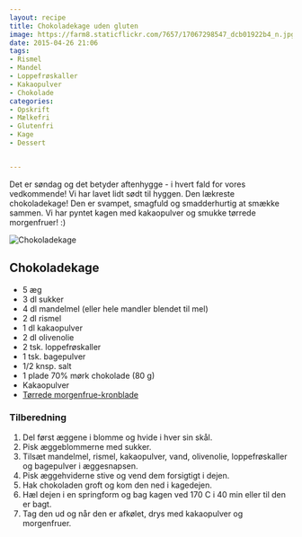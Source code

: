 ```yaml
---
layout: recipe
title: Chokoladekage uden gluten
image: https://farm8.staticflickr.com/7657/17067298547_dcb01922b4_n.jpg
date: 2015-04-26 21:06
tags:
- Rismel
- Mandel
- Loppefrøskaller
- Kakaopulver
- Chokolade
categories:
- Opskrift
- Mælkefri
- Glutenfri
- Kage
- Dessert


---
```


Det er søndag og det betyder aftenhygge - i hvert fald for vores vedkommende! Vi har lavet lidt sødt til hyggen. Den lækreste chokoladekage! Den er svampet, smagfuld og smadderhurtig at smække sammen. Vi har pyntet kagen med kakaopulver og smukke tørrede morgenfruer! :)

![Chokoladekage](https://farm8.staticflickr.com/7657/17067298547_dcb01922b4_z.jpg) 




## Chokoladekage
- 5 æg
- 3 dl sukker
- 4 dl mandelmel (eller hele mandler blendet til mel)
- 2 dl rismel
- 1 dl kakaopulver
- 2 dl olivenolie
- 2 tsk. loppefrøskaller
- 1 tsk. bagepulver
- 1/2 knsp. salt
- 1 plade 70% mørk chokolade (80 g) 
- Kakaopulver
- [Tørrede morgenfrue-kronblade](http://info.nyborggaard.dk/morgenfrue.php)


### Tilberedning
1. Del først æggene i blomme og hvide i hver sin skål. 
2. Pisk æggeblommerne med sukker.
3. Tilsæt mandelmel, rismel, kakaopulver, vand, olivenolie, loppefrøskaller og bagepulver i æggesnapsen.
4. Pisk æggehviderne stive og vend dem forsigtigt i dejen.
5. Hak chokoladen groft og kom den ned i kagedejen.
6. Hæl dejen i en springform og bag kagen ved 170 C i 40 min eller til den er bagt.
7. Tag den ud og når den er afkølet, drys med kakaopulver og morgenfruer.



















